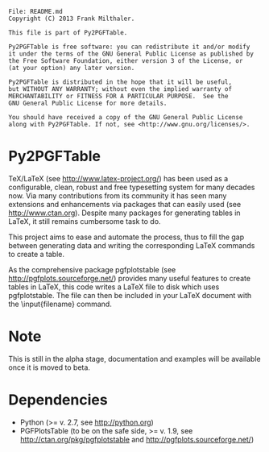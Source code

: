     File: README.md
    Copyright (C) 2013 Frank Milthaler.

    This file is part of Py2PGFTable.

    Py2PGFTable is free software: you can redistribute it and/or modify
    it under the terms of the GNU General Public License as published by
    the Free Software Foundation, either version 3 of the License, or
    (at your option) any later version.
    
    Py2PGFTable is distributed in the hope that it will be useful,
    but WITHOUT ANY WARRANTY; without even the implied warranty of
    MERCHANTABILITY or FITNESS FOR A PARTICULAR PURPOSE.  See the
    GNU General Public License for more details.
    
    You should have received a copy of the GNU General Public License
    along with Py2PGFTable. If not, see <http://www.gnu.org/licenses/>.


Py2PGFTable
================

TeX/LaTeX (see http://www.latex-project.org/) has been used as a configurable, clean, robust and free typesetting system for many decades now. Via many contributions from its community it has seen many extensions and enhancements via packages that can easily used (see http://www.ctan.org). Despite many packages for generating tables in LaTeX, it still remains cumbersome task to do.

This project aims to ease and automate the process, thus to fill the gap between generating data and writing the corresponding LaTeX commands to create a table.

As the comprehensive package pgfplotstable (see http://pgfplots.sourceforge.net/) provides many useful features to create tables in LaTeX, this code writes a LaTeX file to disk which uses pgfplotstable. The file can then be included in your LaTeX document with the \input{filename} command.

Note
================
This is still in the alpha stage, documentation and examples will be available once it is moved to beta.

Dependencies
================
 * Python (>= v. 2.7, see http://python.org)
 * PGFPlotsTable (to be on the safe side, >= v. 1.9, see http://ctan.org/pkg/pgfplotstable and http://pgfplots.sourceforge.net/)
